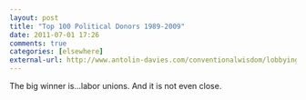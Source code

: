 ```yaml
---
layout: post  
title: "Top 100 Political Donors 1989-2009"  
date: 2011-07-01 17:26  
comments: true  
categories: [elsewhere]
external-url: http://www.antolin-davies.com/conventionalwisdom/lobbying.pdf  
---
```


The big winner is...labor unions. And it is not even close.
